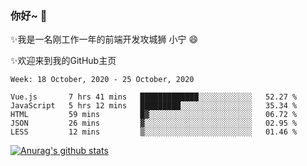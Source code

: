 ### 你好~  👋

✨我是一名刚工作一年的前端开发攻城狮 小宁 😄

✨欢迎来到我的GitHub主页
<!--
**7148505/7148505** is a ✨ _special_ ✨ repository because its `README.md` (this file) appears on your GitHub profile.

Here are some ideas to get you started:

- 🔭 I’m currently working on ...
- 🌱 I’m currently learning ...
- 👯 I’m looking to collaborate on ...
- 🤔 I’m looking for help with ...
- 💬 Ask me about ...
- 📫 How to reach me: ...
- 😄 Pronouns: ...
- ⚡ Fun fact: ...
-->

<!--START_SECTION:waka-->
```text
Week: 18 October, 2020 - 25 October, 2020

Vue.js       7 hrs 41 mins   █████████████░░░░░░░░░░░░   52.27 % 
JavaScript   5 hrs 12 mins   █████████░░░░░░░░░░░░░░░░   35.34 % 
HTML         59 mins         █▓░░░░░░░░░░░░░░░░░░░░░░░   06.72 % 
JSON         26 mins         ▓░░░░░░░░░░░░░░░░░░░░░░░░   02.95 % 
LESS         12 mins         ▒░░░░░░░░░░░░░░░░░░░░░░░░   01.46 % 
```
<!--END_SECTION:waka-->

[![Anurag's github stats](https://github-readme-stats.vercel.app/api?username=ZhangNing-debug)](https://github.com/anuraghazra/github-readme-stats)
